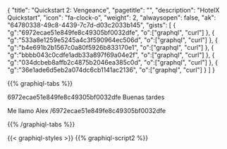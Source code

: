 {
"title": "Quickstart 2: Vengeance",
"pagetitle": "",
"description": "HotelX Quickstart",
"icon": "fa-clock-o",
"weight": 2,
"alwaysopen": false,
"ak": "64780338-49c8-4439-7c7d-d03c2033b145",
"gists": [
    {
        "g":"6972ecae51e849fe8c49305bf0032dfe",
        "o":["graphql", "curl"]
    }, 
    {
        "g":"533a8e1259e5245a4c3f590964ec506d",
        "o":["graphql", "curl"]
    }, 
    {
        "g":"b4e691b2b1567c0a80f5926b833170e1",
        "o":["graphql", "curl"]
    }, 
    {
        "g":"bbbb043c0cdfe1adb33a897f69a04e2f",
        "o":["graphql", "curl"]
    }, 
    {
        "g":"034dcbeb8affb2c4875b2046ea385c0d",
        "o":["graphql", "curl"]
    }, 
    {
        "g":"36e1ade6d5eb2a074dc6cb1141ac2136",
        "o":["graphql", "curl"]
    }
        ]
}

{{% graphiql-tabs %}}

6972ecae51e849fe8c49305bf0032dfe
Buenas tardes

Me llamo Alex
/6972ecae51e849fe8c49305bf0032dfe

{{% /graphiql-tabs %}}

{{< graphiql-styles >}}
{{% graphiql-script2 %}}
